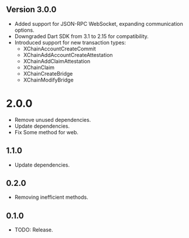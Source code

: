 ## Version 3.0.0

- Added support for JSON-RPC WebSocket, expanding communication options.
- Downgraded Dart SDK from 3.1 to 2.15 for compatibility.
- Introduced support for new transaction types:
  - XChainAccountCreateCommit
  - XChainAddAccountCreateAttestation
  - XChainAddClaimAttestation
  - XChainClaim
  - XChainCreateBridge
  - XChainModifyBridge


# 2.0.0

* Remove unused dependencies.
* Update dependencies.
* Fix Some method for web.


## 1.1.0

* Update dependencies.

## 0.2.0

* Removing inefficient methods.

## 0.1.0

* TODO: Release.
